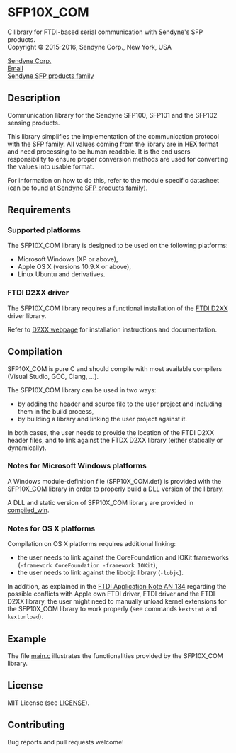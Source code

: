# SFP10X_COM
C library for FTDI-based serial communication with Sendyne's SFP products.  
Copyright &copy; 2015-2016, Sendyne Corp., New York, USA

[Sendyne Corp.](http://sendyne.com)  
[Email](mailto:infoi@sendyne.com)  
[Sendyne SFP products family](http://www.sendyne.com/Products/Sendyne%20Sensing%20Family.html)


## Description
Communication library for the Sendyne SFP100, SFP101 and the SFP102 sensing products.

This library simplifies the implementation of the communication protocol with the SFP family. All values coming from the library are in HEX format and need processing to be human readable. It is the end users responsibility to ensure proper conversion methods are used for converting the values into usable format.

For information on how to do this, refer to the module specific datasheet (can be found at [Sendyne SFP products family](http://www.sendyne.com/Products/Sendyne%20Sensing%20Family.html)).


## Requirements

### Supported platforms
The SFP10X_COM library is designed to be used on the following platforms:

* Microsoft Windows (XP or above),
* Apple OS X (versions 10.9.X or above),
* Linux Ubuntu and derivatives.

### FTDI D2XX driver
The SFP10X_COM library requires a functional installation of the [FTDI D2XX](http://www.ftdichip.com/Drivers/D2XX.htm) driver library.

Refer to [D2XX webpage](http://www.ftdichip.com/Drivers/D2XX.htm) for installation instructions and documentation.


## Compilation
SFP10X_COM is pure C and should compile with most available compilers (Visual Studio, GCC, Clang, ...).

The SFP10X_COM library can be used in two ways:

* by adding the header and source file to the user project and including them in the build process,
* by building a library and linking the user project against it.

In both cases, the user needs to provide the location of the FTDI D2XX header files, and to link against the FTDX D2XX library (either statically or dynamically).

### Notes for Microsoft Windows platforms
A Windows module-definition file (SFP10X\_COM.def) is provided with the SFP10X_COM library in order to properly build a DLL version of the library.

A DLL and static version of SFP10X_COM library are provided in [compiled_win](compiled_win/).

### Notes for OS X platforms
Compilation on OS X platforms requires additional linking:

* the user needs to link against the CoreFoundation and IOKit frameworks (`-framework CoreFoundation -framework IOKit`),
* the user needs to link against the libobjc library (`-lobjc`).

In addition, as explained in the [FTDI Application Note AN_134](http://www.ftdichip.com/Support/Documents/AppNotes/AN_134_FTDI_Drivers_Installation_Guide_for_MAC_OSX.pdf) regarding the possible conflicts with Apple own FTDI driver, FTDI driver and the FTDI D2XX library, the user might need to manually unload kernel extensions for the SFP10X_COM library to work properly (see commands `kextstat` and `kextunload`).


## Example
The file [main.c](main.c) illustrates the functionalities provided by the SFP10X_COM library.


## License
MIT License (see [LICENSE](LICENSE)).


## Contributing
Bug reports and pull requests welcome!
